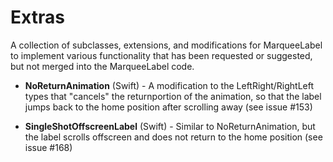 Extras
======

A collection of subclasses, extensions, and modifications for MarqueeLabel to implement various
functionality that has been requested or suggested, but not merged into the MarqueeLabel code.

- **NoReturnAnimation** (Swift) - A modification to the LeftRight/RightLeft types that "cancels" the returnportion of the animation, so that the label jumps back to the home position after scrolling away (see issue #153)

- **SingleShotOffscreenLabel** (Swift) - Similar to NoReturnAnimation, but the label scrolls offscreen and does not return to the home position (see issue #168)
